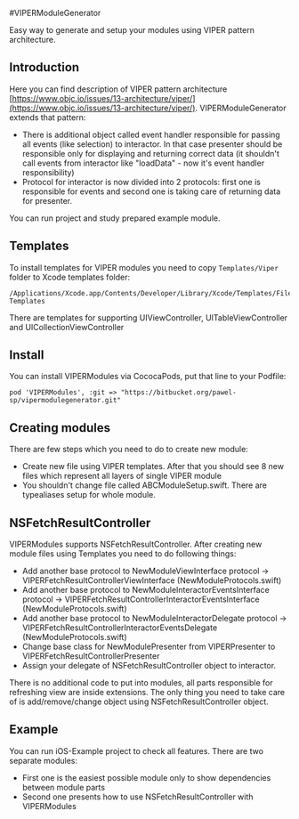 #VIPERModuleGenerator

Easy way to generate and setup your modules using VIPER pattern architecture.


## Introduction

Here you can find description of VIPER pattern architecture [https://www.objc.io/issues/13-architecture/viper/](https://www.objc.io/issues/13-architecture/viper/).
VIPERModuleGenerator extends that pattern:

- There is additional object called event handler responsible for passing all events (like selection) to interactor. In that case presenter should be responsible only for displaying and returning correct data (it shouldn't call events from interactor like "loadData" - now it's event handler responsibility)
- Protocol for interactor is now divided into 2 protocols: first one is responsible for events and second one is taking care of returning data for presenter.

You can run project and study prepared example module.

## Templates

To install templates for VIPER modules you need to copy ```Templates/Viper``` folder to Xcode templates folder:

```
/Applications/Xcode.app/Contents/Developer/Library/Xcode/Templates/File Templates
```
There are templates for supporting UIViewController, UITableViewController and UICollectionViewController

## Install

You can install VIPERModules via CococaPods, put that line to your Podfile:

```
pod 'VIPERModules', :git => "https://bitbucket.org/pawel-sp/vipermodulegenerator.git"
```

## Creating modules

There are few steps which you need to do to create new module:

- Create new file using VIPER templates. After that you should see 8 new files which represent all layers of single VIPER module
- You shouldn't change file called ABCModuleSetup.swift. There are typealiases setup for whole module. 

## NSFetchResultController

VIPERModules supports NSFetchResultController. After creating new module files using Templates you need to do following things:

- Add another base protocol to NewModuleViewInterface protocol -> VIPERFetchResultControllerViewInterface (NewModuleProtocols.swift)
- Add another base protocol to NewModuleInteractorEventsInterface protocol -> VIPERFetchResultControllerInteractorEventsInterface (NewModuleProtocols.swift)
- Add another base protocol to NewModuleInteractorDelegate protocol -> VIPERFetchResultControllerInteractorEventsDelegate (NewModuleProtocols.swift)
- Change base class for NewModulePresenter from VIPERPresenter to VIPERFetchResultControllerPresenter
- Assign your delegate of NSFetchResultController object to interactor.

There is no additional code to put into modules, all parts responsible for refreshing view are inside extensions. The only thing you need to take care of is add/remove/change object using NSFetchResultController object.

## Example 
You can run iOS-Example project to check all features. There are two separate modules:

- First one is the easiest possible module only to show dependencies between module parts
- Second one presents how to use NSFetchResultController with VIPERModules
